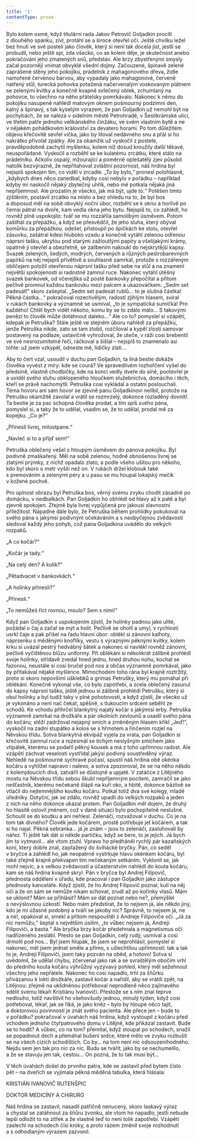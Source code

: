 ```yaml
---
title: '1'
contentType: prose
---
```


  

Bylo kolem osmé, když titulární rada Jakov Petrovič Goljadkin procitl z dlouhého spánku, zívl, protáhl se a široce otevřel oči. Ještě chvilku ležel bez hnutí ve své posteli jako člověk, který si není tak docela jist, jestli se probudil, nebo ještě spí, zda všecko, co se kolem děje, je skutečnost anebo pokračování jeho zmatených snů, představ. Ale brzy zbystřenými smysly začal pozorněji vnímat obvyklé všední dojmy. Začouzené, špinavě zelené zaprášené stěny jeho pokojíku, prádelník z mahagonového dřeva, židle namořené červenou barvou, aby vypadaly jako mahagonové, červeně natřený stůl, turecká pohovka potažená načervenalým voskovaným plátnem se zelenými kvítky a konečně kvapně svlečený oblek, zchumlaný na pohovce, to všechno na něho přátelsky pomrkávalo. Nakonec k němu do pokojíku nasupeně nahlédl matovým oknem pošmourný podzimní den, kalný a špinavý, s tak kyselým výrazem, že pan Goljadkin už nemohl být na pochybách, že se nalézá v sídelním městě Petrohradě, v Šestikrámské ulici, ve třetím patře jednoho velikánského činžáku, ve svém vlastním bytě a ne v nějakém pohádkovém království za devatero horami. Po tom důležitém objevu křečovitě sevřel víčka, jako by litoval nedávného snu a přál si ho nakrátko přivolat zpátky. Ale za okamžik už vyskočil z postele, pravděpodobně zachytil myšlenku, kolem níž dosud kroužily další těkavé, neuspořádané. Vyskočil a rozběhl se ke kulatému zrcátku, které stálo na prádelníku. Ačkoliv ospalý, mžourající a poměrně oplešatělý zjev působil natolik bezvýrazně, že nepřitahoval zvláštní pozornost, náš hrdina byl nejspíš spokojen tím, co viděl v zrcadle. „To by bylo,“ pronesl polohlasně, „kdybych dnes něco zanedbal, kdyby cosi nebylo v pořádku – například kdyby mi naskočil nějaký zbytečný uhřík, nebo mě potkala nějaká jiná nepříjemnost. Ale prozatím je všecko, jak má být, ujde to.“ Potěšen tímto zjištěním, postavil zrcátko na místo a bez ohledu na to, že byl bos a doposud měl na sobě obvyklý noční úbor, rozběhl se k oknu a horlivě po čemsi pátral na dvoře, kam vedla okna jeho bytu. Nejspíš to, co zahlédl, ho rovněž plně uspokojilo: tvář se mu rozzářila samolibým úsměvem. Potom zašilhal za přepážku, a když se přesvědčil, že jeho sluha, který obýval komůrku za přepážkou, odešel, přistoupil po špičkách ke stolu, otevřel zásuvku, zašátral kdesi hluboko vzadu a konečně vytáhl zelenou odřenou náprsní tašku, ukrytou pod starými zažloutlými papíry a všelijakými krámy, opatrně ji otevřel a obezřetně, se zalíbením nakoukl do nejskrytější kapsy. Svazek zelených, šedých, modrých, červených a různých pestrobarevných papírků na něj nejspíš přívětivě a souhlasně zamrkal, protože s rozzářeným obličejem položil otevřenou náprsní tašku před sebe na stůl a na znamení největší spokojenosti si radostně zamnul ruce. Nakonec vytáhl útěšný svazek bankovek, od včerejška už posté bankovky přepočítal a přitom pečlivě promnul každou bankovku mezi palcem a ukazováčkem. „Sedm set padesát!“ skoro zašeptal. „Sedm set padesát rublů… to je slušná částka! Pěkná částka…“ pokračoval rozechvělým, radostí zjihlým hlasem, svíral v rukách bankovky a významně se usmíval, „to je sympatická sumička! Pro každého! Chtěl bych vidět někoho, komu by se to zdálo málo… S takovými penězi to člověk může dotáhnout daleko…“ Ale co to? pomyslel si vzápětí, kdepak je Petruška? Stále ještě ve stejném úboru nahlédl za přepážku, jenže Petruška nikde, zato se tam zlobil, rozčiloval a kypěl zlostí samovar postavený na podlaze, ustavičně vyhrožoval, že uteče, v ráži cosi brebentil ve své nesrozumitelné řeči, ráčkoval a šišlal – nejspíš to znamenalo asi tohle: už jsem vzkypěl, odneste mě, lidičky zlatí…

Aby to čert vzal, usoudil v duchu pan Goljadkin, ta líná bestie dokáže člověka vyvést z míry: kde se courá? Ve spravedlivém rozhořčení vyšel do předsíně, vlastně chodbičky, kde na konci vedly dveře do síně, pootevřel je a uviděl svého sluhu obklopeného hloučkem služebnictva, domácího i těch, kteří se právě nachomýtli. Petruška cosi vykládal a ostatní poslouchali. Téma hovoru ani sám hovor se zjevně panu Goljadkinovi nelíbil, protože na Petrušku okamžitě zavolal a vrátil se rozmrzelý, dokonce rozladěný dovnitř. Ta bestie je za pac schopná člověka prodat, a tím spíš svého pána, pomyslel si, a taky že to udělal, vsadím se, že to udělal, prodal mě za kopejku. „Co je?“

„Přinesli livrej, milostpane.“

„Navleč si to a přijď sem!“

Petruška oblečený vešel s hloupým úsměvem do pánova pokojíku. Byl podivně zmaškařený. Měl na sobě zelenou, hodně obnošenou livrej se zlatými prýmky, z nichž opadalo zlato, a podle všeho ušitou pro někoho, kdo byl skoro o metr vyšší než on. V rukách držel klobouk také s premováním a zelenými péry a u pasu se mu houpal lokajský mečík v kožené pochvě.

Pro úplnost obrazu byl Petruška bos, věrný svému zvyku chodit zásadně po domácku, v nedbalkách. Pan Goljadkin ho obhlédl od hlavy až k patě a byl zjevně spokojen. Zřejmě byla livrej vypůjčená pro jakousi slavnostní příležitost. Nápadné dále bylo, že Petruška během prohlídky pokukoval na svého pána s jakýmsi podivným očekáváním a s neobyčejnou zvědavostí sledoval každý jeho pohyb, což pana Goljadkina uvádělo do velkých rozpaků.

„A co kočár?“

„Kočár je tady.“

„Na celý den? A kolik?“

„Pětadvacet v bankovkách.“

„A holínky přinesli?“

„Přinesli.“

„To nemůžeš říct rovnou, moulo? Sem s nimi!“

Když pan Goljadkin s uspokojením zjistil, že holínky padnou jako ulité, požádal o čaj a začal se mýt a holit. Pečlivě se oholil a umyl, v rychlosti usrkl čaje a pak přišel na řadu hlavní úbor: oblékl si zánovní kalhoty, náprsenku s měděnými knoflíky, vestu s výraznými pěknými kvítky, kolem krku si uvázal pestrý hedvábný šátek a nakonec si navlékl rovněž zánovní, pečlivě vyčištěnou blůzu uniformy. Při oblékání si několikrát zálibně prohlédl svoje holínky, střídavě zvedal hned jednu, hned druhou nohu, kochal se fazonou, neustále si cosi bručel pod nos a občas významně pomrkával, jako by přitakával nějaké myšlence. Mimochodem toho rána byl krajně roztržitý, proto si skoro nepovšiml úšklebků a grimas Petrušky, který mu pomáhal při oblékání. Konečně vykonal vše, co bylo zapotřebí, a zcela oblečený zasunul do kapsy náprsní tašku, ještě jednou si zálibně prohlédl Petrušku, který si obul holínky a byl tudíž taky v plné pohotovosti, a když zjistil, že všecko už je vykonáno a není nač čekat, spěšně, s tlukoucím srdcem seběhl ze schodů. Ke vchodu přihrčel blankytný najatý kočár s jakýmisi erby. Petruška významně zamrkal na drožkáře a pár okolních zevlounů a usadil svého pána do kočáru; stěží zadržoval nejapný smích a změněným hlasem křikl „Jeď!“, vyskočil na zadní stupátko a kolos se s hřmotem a řinčením rozjel na Něvskou třídu. Sotva blankytná ekvipáž vyjela za vrata, pan Goljadkin si křečovitě zamnul ruce a rozesmál se tichým neslyšným smíchem jako vtipálek, kterému se podařil pěkný kousek a má z toho upřímnou radost. Ale vzápětí záchvat veselosti vystřídal jakýsi podivný soustředěný výraz. Nehledě na pošmourné sychravé počasí, spustil náš hrdina obě okénka kočáru a vyhlížel napravo i nalevo, a sotva zpozoroval, že se na něho někdo z kolemjdoucích dívá, zatvářil se důstojně a upjatě. V zatáčce z Litějného mostu na Něvskou třídu sebou škubl nepříjemným pocitem, zamračil se jako nešťastník, kterému nečekaně šlápli na kuří oko, a hbitě, dokonce bázlivě se vtlačil do nejtemnějšího koutku kočáru. Potkal totiž dva své kolegy, mladé úředníky. Dotyční, jak se zdálo, rovněž upadli do velkých rozpaků a jeden z nich na něho dokonce ukázal prstem. Pan Goljadkin měl dojem, že druhý ho hlasitě oslovil jménem, což v dané situaci bylo pochopitelně neslušné. Schoulil se do koutku a ani nehlesl. Zelenáči, rozvažoval v duchu. Co je na tom tak divného? Člověk jede kočárem, prostě potřebuje jet kočárem, a tak si ho najal. Pěkná sebranka… já je znám – jsou to zelenáči, zasluhovali by nářez. Ti ještě tak dát si někde partičku, když se bere, to je jejich. Já bych jim to vytmavil… ale vtom ztuhl. Vpravo ho předháněl rychlý pár kazaňských koní, který dobře znal, zapřažený do švihácké bryčky. Pán, co seděl v bryčce a zahlédl ho, jak neopatrně vystrkuje hlavu okénkem kočáru, byl také zřejmě krajně překvapen tím nečekaným setkáním. Vyklonil se, jak mohl nejvíc, a s velkou zvědavostí a účastenstvím nahlédl do kouta kočáru, kam se náš hrdina kvapně skryl. Pán v bryčce byl Andrej Filipovič, přednosta oddělení v úřadu, kde pracoval i pan Goljadkin jako zástupce přednosty kanceláře. Když zjistil, že ho Andrej Filipovič poznal, kulí na něj oči a že on sám se nemůže nikam schovat, zrudl až po kořínky vlasů. Mám se uklonit? Mám se přihlásit? Mám se dát poznat nebo ne?, přemýšlel s nevýslovnou úzkostí. Nebo mám předstírat, že to nejsem já, ale někdo jiný, kdo je mi úžasně podobný a tváří se jakoby nic? Správně, to nejsem já, ne a ne!, opakoval si, smekl a přitom nespouštěl z Andreje Filipoviče oči. „Já za nic nemůžu,“ šeptal s největším úsilím, „to vůbec nejsem já, Andreji Filipoviči, a basta.“ Ale bryčka brzy kočár předehnala a magnetismus očí nadřízeného zeslábl. Přesto se pan Goljadkin, celý rudý, usmíval a cosi drmolil pod nos… Byl jsem hlupák, že jsem se neprohlásil, pomyslel si nakonec, měl jsem jednat směle a přímo, s ušlechtilou upřímností: tak a tak to je, Andreji Filipoviči, jsem taky pozván na oběd, a hotovo! Sotva si uvědomil, že udělal chybu, zčervenal jako rak a se svraštělým obočím vrhl do předního kouta kočáru výhrůžný vyzývavý pohled, který měl sežehnout všechny jeho nepřátele. Nakonec ho cosi napadlo, trhl za šňůrku přivázanou k lokti drožkáře, zastavil kočár a nařídil, aby se vrátili zpět, na Litějnou: zřejmě na uklidněnou potřeboval neprodleně něco zajímavého sdělit svému lékaři Kristiánu Ivanoviči. Přestože se s ním znal teprve nedlouho, totiž navštívil ho všehovšudy jednou, minulý týden, když cosi potřeboval, lékař, jak se říká, je jako kněz – bylo by hloupé něco tajit, a doktorovou povinností je znát svého pacienta. Ale přece jen – bude to v pořádku? pokračoval v úvahách náš hrdina, když vystoupil z kočáru před vchodem jednoho čtyřpatrového domu v Litějné, kde přikázal zastavit. Bude se to hodit? A vůbec, co na tom? přemítal, když stoupal po schodech, snažil se popadnout dech a přemáhal bušení srdce, které mělo ve zvyku rozbušit se na všech cizích schodištích. Co by… na tom není nic odsouzeníhodného. Nejdu sem jen tak pro nic za nic. Budu se tvářit, jako by se nechumelilo, a že se stavuju jen tak, cestou… On pozná, že to tak musí být…

V těch úvahách došel do prvního patra, kde se zastavil před bytem číslo pět – na dveřích se vyjímala pěkná měděná tabulka, která hlásala:

KRISTIÁN IVANOVIČ RUTENŠPIC

DOKTOR MEDICÍNY A CHIRURG

Náš hrdina se zastavil, nasadil patřičně nenucený, skoro laskavý výraz a chystal se zatáhnout za šňůru zvonku, ale vtom ho napadlo, jestli nebude lepší odložit to na zítřek a že vlastně teď to není tolik zapotřebí. Vzápětí zaslechl na schodech čísi kroky, a proto rázem změnil svoje rozhodnutí a s odhodlaným výrazem zazvonil.
